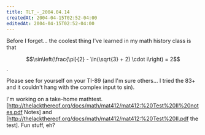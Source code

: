 ```yaml
---
title: TLT_-_2004.04.14
createdAt: 2004-04-15T02:52-04:00
editedAt: 2004-04-15T02:52-04:00
---
```


Before I forget... the coolest thing I've learned in my math history class is that

$$\sin\left(\frac{\pi}{2} - \ln(\sqrt{3} + 2) \cdot i\right) = 2$$.

Please see for yourself on your TI-89 (and I'm sure others... I tried the 83+ and it couldn't hang with the complex input to sin).

I'm working on a take-home mathtest. [http://thelackthereof.org/docs/math/mat412/mat412:%20Test%20II%20notes.pdf Notes] and [http://thelackthereof.org/docs/math/mat412/mat412:%20Test%20II.pdf the test]. Fun stuff, eh?

